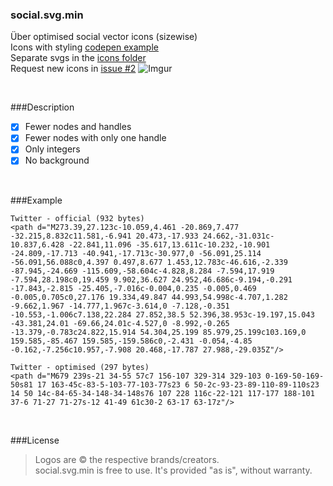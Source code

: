 ### social.svg.min
Über optimised social vector icons (sizewise)  
Icons with styling [codepen example](http://codepen.io/larsenwork/pen/admEZM)  
Separate svgs in the [icons folder](https://github.com/larsenwork/social.svg.min/tree/master/icons)  
Request new icons in [issue #2](https://github.com/larsenwork/social.svg.min/issues/2)
![Imgur](http://i.imgur.com/cXCRcdj.png)

<p>&nbsp;</p>

###Description
- [x] Fewer nodes and handles
- [x] Fewer nodes with only one handle
- [x] Only integers
- [x] No background

<p>&nbsp;</p>

###Example
```
Twitter - official (932 bytes)
<path d="M273.39,27.123c-10.059,4.461 -20.869,7.477 -32.215,8.832c11.581,-6.941 20.473,-17.933 24.662,-31.031c-10.837,6.428 -22.841,11.096 -35.617,13.611c-10.232,-10.901 -24.809,-17.713 -40.941,-17.713c-30.977,0 -56.091,25.114 -56.091,56.088c0,4.397 0.497,8.677 1.453,12.783c-46.616,-2.339 -87.945,-24.669 -115.609,-58.604c-4.828,8.284 -7.594,17.919 -7.594,28.198c0,19.459 9.902,36.627 24.952,46.686c-9.194,-0.291 -17.843,-2.815 -25.405,-7.016c-0.004,0.235 -0.005,0.469 -0.005,0.705c0,27.176 19.334,49.847 44.993,54.998c-4.707,1.282 -9.662,1.967 -14.777,1.967c-3.614,0 -7.128,-0.351 -10.553,-1.006c7.138,22.284 27.852,38.5 52.396,38.953c-19.197,15.043 -43.381,24.01 -69.66,24.01c-4.527,0 -8.992,-0.265 -13.379,-0.783c24.822,15.914 54.304,25.199 85.979,25.199c103.169,0 159.585,-85.467 159.585,-159.586c0,-2.431 -0.054,-4.85 -0.162,-7.256c10.957,-7.908 20.468,-17.787 27.988,-29.035Z"/>

Twitter - optimised (297 bytes)
<path d="M679 239s-21 34-55 57c7 156-107 329-314 329-103 0-169-50-169-50s81 17 163-45c-83-5-103-77-103-77s23 6 50-2c-93-23-89-110-89-110s23 14 50 14c-84-65-34-148-34-148s76 107 228 116c-22-121 117-177 188-101 37-6 71-27 71-27s-12 41-49 61c30-2 63-17 63-17z"/>
```

<p>&nbsp;</p>

###License
> Logos are © the respective brands/creators.  
> social.svg.min is free to use. It's provided "as is", without warranty.  

